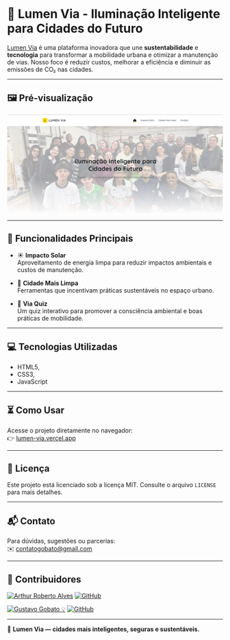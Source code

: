 # 🌿 Lumen Via - Iluminação Inteligente para Cidades do Futuro

[Lumen Via](https://lumen-via.vercel.app) é uma plataforma inovadora que une **sustentabilidade** e **tecnologia** para transformar a mobilidade urbana e otimizar a manutenção de vias. Nosso foco é reduzir custos, melhorar a eficiência e diminuir as emissões de CO₂ nas cidades.

---

## 🖼️ Pré-visualização
![Screenshot](mobilidade/styles/assets/lumen-via.png)

---

## 🚀 Funcionalidades Principais

- ☀️ **Impacto Solar**  
  Aproveitamento de energia limpa para reduzir impactos ambientais e custos de manutenção.

- 🌱 **Cidade Mais Limpa**  
  Ferramentas que incentivam práticas sustentáveis no espaço urbano.

- 🎯 **Via Quiz**  
  Um quiz interativo para promover a consciência ambiental e boas práticas de mobilidade.
---

## 💻 Tecnologias Utilizadas

- HTML5,
-  CSS3,
-  JavaScript 

---

## ⏳ Como Usar

Acesse o projeto diretamente no navegador:  
👉 [lumen-via.vercel.app](https://lumen-via.vercel.app)

---


## 📄 Licença

Este projeto está licenciado sob a licença MIT. Consulte o arquivo `LICENSE` para mais detalhes.

---

## 📬 Contato

Para dúvidas, sugestões ou parcerias:  
✉️ contatogobato@gmail.com  

---

## 👥 Contribuidores
[![Arthur Roberto Alves](https://img.shields.io/badge/-Arthur%20Roberto%20Alves-0A66C2?style=flat-square&logo=linkedin&logoColor=white)](https://www.linkedin.com/in/arthur-roberto-alves-bb83b0354/)
[![GitHub](https://img.shields.io/badge/-GitHub-6e5494?style=flat-square&logo=github&logoColor=white)](https://github.com/arthurrobertoalves)

[![Gustavo Gobato 💡](https://img.shields.io/badge/-Gustavo%20Gobato%20💡-0A66C2?style=flat-square&logo=linkedin&logoColor=white)](https://www.linkedin.com/in/gustavo-gobato-%F0%9F%92%A1-6ab68836b/)
[![GitHub](https://img.shields.io/badge/-GitHub-6e5494?style=flat-square&logo=github&logoColor=white)](https://github.com/GustavoGobato)

---

🌟 **Lumen Via — cidades mais inteligentes, seguras e sustentáveis.**
